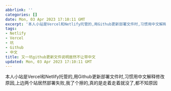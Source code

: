 ```yaml
---
abbrlink: ''
categories: []
date: Mon, 03 Apr 2023 17:10:11 GMT
excerpt: '本人小站是Vercel和Netlify托管的,用Github更新部署文件时,习惯用中文解释修改原因,上边两个站居然部署失败,我了个擦的,真的是走着走着就没了,都不知原因 '
tags:
- Netlify
- Vercel
- 坑
- Github
- 中文
title: 又一坑github更新文件说明居然不让带中文
updated: Mon, 03 Apr 2023 17:10:11 GMT
---
```

本人小站是Vercel和Netlify托管的,用Github更新部署文件时,习惯用中文解释修改原因,上边两个站居然部署失败,我了个擦的,真的是走着走着就没了,都不知原因
